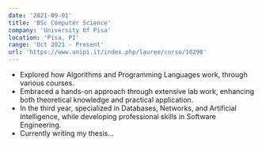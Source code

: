 ```yaml
---
date: '2021-09-01'
title: 'BSc Computer Science'
company: 'University Of Pisa'
location: 'Pisa, PI'
range: 'Oct 2021 - Present'
url: 'https://www.unipi.it/index.php/lauree/corso/10298'
---
```


- Explored how Algorithms and Programming Languages work, through various courses.
- Embraced a hands-on approach through extensive lab work, enhancing both theoretical knowledge and practical application.
- In the third year, specialized in Databases, Networks, and Artificial Intelligence, while developing professional skills in Software Engineering.
- Currently writing my thesis...
